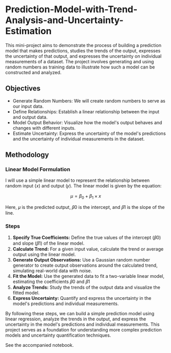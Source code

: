 # Prediction-Model-with-Trend-Analysis-and-Uncertainty-Estimation
This mini-project aims to demonstrate the process of building a prediction model that makes predictions, studies the trends of the output, expresses the uncertainty of that output, and expresses the uncertainty on individual measurements of a dataset. The project involves generating and using random numbers as training data to illustrate how such a model can be constructed and analyzed.

## Objectives
- Generate Random Numbers: We will create random numbers to serve as our input data.
- Define Relationships: Establish a linear relationship between the input and output data.
- Model Output Behavior: Visualize how the model's output behaves and changes with different inputs.
- Estimate Uncertainty: Express the uncertainty of the model's predictions and the uncertainty of individual measurements in the dataset.

## Methodology
### Linear Model Formulation
I will use a simple linear model to represent the relationship between random input (𝑥) and output (𝑦). The linear model is given by the equation:

$$\mu = \beta_0 + \beta_1 \times x $$

Here, 𝜇 is the predicted output, 𝛽0 is the intercept, and 𝛽1 is the slope of the line.

### Steps
1. **Specify True Coefficients:** Define the true values of the intercept (𝛽0) and slope (𝛽1) of the linear model.
2. **Calculate Trend:** For a given input value, calculate the trend or average output using the linear model.
3. **Generate Output Observations:** Use a Gaussian random number generator to create output observations around the calculated trend, simulating real-world data with noise.
4. **Fit the Model:** Use the generated data to fit a two-variable linear model, estimating the coefficients 𝛽0 and 𝛽1
5. **Analyze Trends:** Study the trends of the output data and visualize the fitted model.
6. **Express Uncertainty:** Quantify and express the uncertainty in the model's predictions and individual measurements.

By following these steps, we can build a simple prediction model using linear regression, analyze the trends in the output, and express the uncertainty in the model's predictions and individual measurements. This project serves as a foundation for understanding more complex prediction models and uncertainty quantification techniques. 

See the accompanied notebook.
